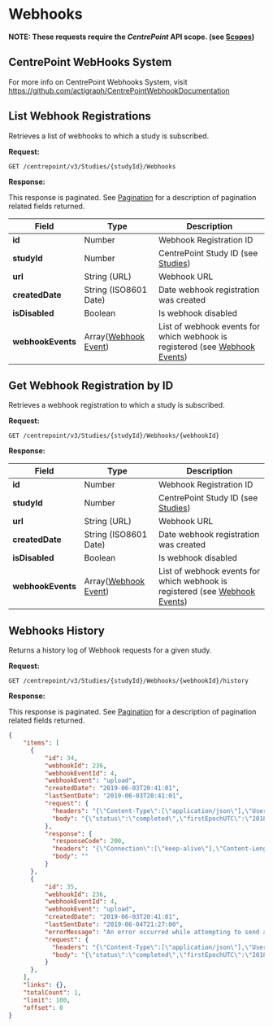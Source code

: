# Webhooks

**NOTE: These requests require the *CentrePoint* API scope. (see [Scopes](scopes.md))**

## CentrePoint WebHooks System

For more info on CentrePoint Webhooks System, visit https://github.com/actigraph/CentrePointWebhookDocumentation

## List Webhook Registrations

Retrieves a list of webhooks to which a study is subscribed.

**Request:**

```http
GET /centrepoint/v3/Studies/{studyId}/Webhooks
```

**Response:**

This response is paginated. See [Pagination](pagination.md) for a description of pagination related fields returned.

|Field|Type|Description|
|-----|----|-----------|
|**id**|Number|Webhook Registration ID|
|**studyId**|Number|CentrePoint Study ID (see [Studies](studies.md))|
|**url**|String (URL)|Webhook URL|
|**createdDate**|String (ISO8601 Date)|Date webhook registration was created|
|**isDisabled**|Boolean|Is webhook disabled|
|**webhookEvents**|Array([Webhook Event](webhook_events.md))|List of webhook events for which webhook is registered (see [Webhook Events](webhook_events.md))

## Get Webhook Registration by ID

Retrieves a webhook registration to which a study is subscribed.

**Request:**

```http
GET /centrepoint/v3/Studies/{studyId}/Webhooks/{webhookId}
```

**Response:**

|Field|Type|Description|
|-----|----|-----------|
|**id**|Number|Webhook Registration ID|
|**studyId**|Number|CentrePoint Study ID (see [Studies](studies.md))|
|**url**|String (URL)|Webhook URL|
|**createdDate**|String (ISO8601 Date)|Date webhook registration was created|
|**isDisabled**|Boolean|Is webhook disabled|
|**webhookEvents**|Array([Webhook Event](webhook_events.md))|List of webhook events for which webhook is registered (see [Webhook Events](webhook_events.md))

## Webhooks History

Returns a history log of Webhook requests for a given study.

**Request:**

```http
GET /centrepoint/v3/Studies/{studyId}/Webhooks/{webhookId}/history
```

**Response:**

This response is paginated. See [Pagination](pagination.md) for a description of pagination related fields returned.

```json
{
    "items": [
      {
          "id": 34,
          "webhookId": 236,
          "webhookEventId": 4,
          "webhookEvent": "upload",
          "createdDate": "2019-06-03T20:41:01",
          "lastSentDate": "2019-06-03T20:41:01",
          "request": {
            "headers": "{\"Content-Type\":[\"application/json\"],\"User-Agent\":[\"ActiGraph-Hookshot/1.0\"],\"X-ActiGraph-Webhook-id\":[\"14\"],\"X-ActiGraph-Event\":[\"upload\"],\"X-ActiGraph-Delivery\":[\"0f9G3fde-8Baf-0c83-1591-517307kpp19c\"],\"X-Client-Cert-Used\":[\"false\"],\"Host\":[\"hostaddress.host.com\"],\"Content-Length\":[\"272\"],\"Expect\":[\"100-continue\"]}",
            "body": "{\"status\":\"completed\",\"firstEpochUTC\":\"2018-03-08T00:20:00.0000000\",\"firstEpochSubjectTZ\":\"2018-03-08T05:50:00.0000000\",\"lastEpochUTC\":\"2018-03-08T00:34:00.0000000\",\"lastEpochSubjectTZ\":\"2018-03-08T06:04:00.0000000\",\"uploadId\":\"362288\",\"studyId\":\"8\",\"subjectId\":\"2358\"}"
          },
          "response": {
            "responseCode": 200,
            "headers": "{\"Connection\":[\"keep-alive\"],\"Content-Length\":[\"0\"],\"Date\":[\"Thu, 08 Mar 2018 00:37:55 GMT\"],\"Server\":[\"Apache-Coyote/1.1\"]}",
            "body": ""
          }
      },
      {
          "id": 35,
          "webhookId": 236,
          "webhookEventId": 4,
          "webhookEvent": "upload",
          "createdDate": "2019-06-03T20:41:01",
          "lastSentDate": "2019-06-04T21:27:00",
          "errorMessage": "An error occurred while attempting to send a webhook message: Failed to resolve domain",
          "request": {
            "headers": "{\"Content-Type\":[\"application/json\"],\"User-Agent\":[\"ActiGraph-Hookshot/1.0\"],\"X-ActiGraph-Webhook-id\":[\"14\"],\"X-ActiGraph-Event\":[\"upload\"],\"X-ActiGraph-Delivery\":[\"0f9G3fde-8Baf-0c83-1591-517307kpp19c\"],\"X-Client-Cert-Used\":[\"false\"],\"Host\":[\"hostaddress.host.com\"],\"Content-Length\":[\"272\"],\"Expect\":[\"100-continue\"]}",
            "body": "{\"status\":\"completed\",\"firstEpochUTC\":\"2018-03-08T00:20:00.0000000\",\"firstEpochSubjectTZ\":\"2018-03-08T05:50:00.0000000\",\"lastEpochUTC\":\"2018-03-08T00:34:00.0000000\",\"lastEpochSubjectTZ\":\"2018-03-08T06:04:00.0000000\",\"uploadId\":\"362288\",\"studyId\":\"8\",\"subjectId\":\"2358\"}"
          }
      },
    ],
    "links": {},
    "totalCount": 1,
    "limit": 100,
    "offset": 0
}
```
